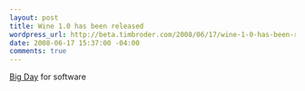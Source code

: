 ```yaml
--- 
layout: post
title: Wine 1.0 has been released
wordpress_url: http://beta.timbroder.com/2008/06/17/wine-1-0-has-been-released/
date: 2008-06-17 15:37:00 -04:00
comments: true
---
```

<a href="http://www.winehq.org/">Big Day</a> for software
